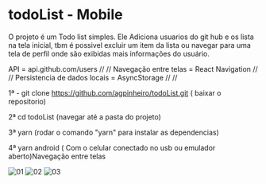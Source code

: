 # todoList - Mobile

O projeto é um Todo list simples. Ele Adiciona usuarios do git hub e os lista na tela inicial, tbm é possivel excluir um item da lista ou navegar para uma tela de perfil onde são exibidas mais informações do usuário.

API = api.github.com/users
//
//
Navegação entre telas = React Navigation
//
//
Persistencia de dados locais = AsyncStorage
//
//

1ª - git clone https://github.com/agpinheiro/todoList.git ( baixar o repositorio)

2ª cd todoList (navegar até a pasta do projeto)

3ª yarn (rodar o comando "yarn" para instalar as dependencias)

4ª yarn android ( Com o celular conectado no usb ou emulador aberto)Navegação entre telas


![01](https://user-images.githubusercontent.com/53194189/169871621-b443a0c3-61f7-4768-ad88-53707eac764d.jpeg)
![02](https://user-images.githubusercontent.com/53194189/169871628-595e47cc-baaf-4771-9a98-c1189a15bc80.jpeg)
![03](https://user-images.githubusercontent.com/53194189/169871630-cd659c38-e77d-4832-bd50-3fe466cfdaac.jpeg)
